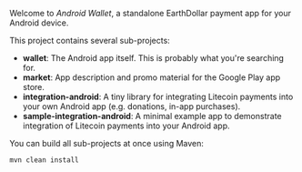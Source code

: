 Welcome to _Android Wallet_, a standalone EarthDollar payment app for your Android device.

This project contains several sub-projects:

 * __wallet__:
     The Android app itself. This is probably what you're searching for.
 * __market__:
     App description and promo material for the Google Play app store.
 * __integration-android__:
     A tiny library for integrating Litecoin payments into your own Android app
     (e.g. donations, in-app purchases).
 * __sample-integration-android__:
     A minimal example app to demonstrate integration of Litecoin payments into
     your Android app.

You can build all sub-projects at once using Maven:

`mvn clean install`
